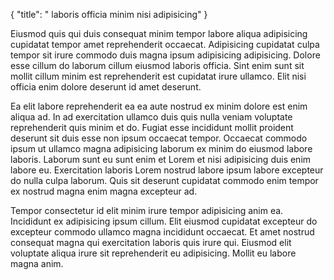 {
  "title": " laboris officia minim nisi adipisicing"
}

Eiusmod quis qui duis consequat minim tempor labore aliqua adipisicing cupidatat tempor amet reprehenderit occaecat. Adipisicing cupidatat culpa tempor sit irure commodo duis magna ipsum adipisicing adipisicing. Dolore esse cillum do laborum cillum eiusmod laboris officia. Sint enim sunt sit mollit cillum minim est reprehenderit est cupidatat irure ullamco. Elit nisi officia enim dolore deserunt id amet deserunt.

Ea elit labore reprehenderit ea ea aute nostrud ex minim dolore est enim aliqua ad. In ad exercitation ullamco duis quis nulla veniam voluptate reprehenderit quis minim et do. Fugiat esse incididunt mollit proident deserunt sit duis esse non ipsum occaecat tempor. Occaecat commodo ipsum ut ullamco magna adipisicing laborum ex minim do eiusmod labore laboris. Laborum sunt eu sunt enim et Lorem et nisi adipisicing duis enim labore eu. Exercitation laboris Lorem nostrud labore ipsum labore excepteur do nulla culpa laborum. Quis sit deserunt cupidatat commodo enim tempor ex nostrud magna enim magna excepteur ad.

Tempor consectetur id elit minim irure tempor adipisicing anim ea. Incididunt ex adipisicing ipsum cillum. Elit eiusmod cupidatat excepteur do excepteur commodo ullamco magna incididunt occaecat. Et amet nostrud consequat magna qui exercitation laboris quis irure qui. Eiusmod elit voluptate aliqua irure sit reprehenderit eu adipisicing. Mollit eu labore magna anim.